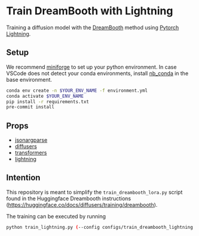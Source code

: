 # Train DreamBooth with Lightning

Training a diffusion model with the [DreamBooth](https://dreambooth.github.io/) method using [Pytorch Lightning](https://lightning.ai/docs/overview/getting-started).

## Setup

We recommend [miniforge](https://conda-forge.org/download/) to set up your python environment.
In case VSCode does not detect your conda environments, install [nb_conda](https://github.com/conda-forge/nb_conda-feedstock) in the base environment.

```bash
conda env create -n $YOUR_ENV_NAME -f environment.yml
conda activate $YOUR_ENV_NAME
pip install -r requirements.txt
pre-commit install
```

## Props

- [jsonargparse](https://jsonargparse.readthedocs.io/en/stable/)
- [diffusers](https://huggingface.co/docs/diffusers/index)
- [transformers](https://huggingface.co/docs/transformers/index)
- [lightning](https://lightning.ai/docs/overview/getting-started)

## Intention

This repository is meant to simplify the `train_dreambooth_lora.py` script found in the Huggingface Dreambooth instructions (<https://huggingface.co/docs/diffusers/training/dreambooth>).

The training can be executed by running

```bash
python train_lightning.py (--config configs/train_dreambooth_lightning.yaml)
```
